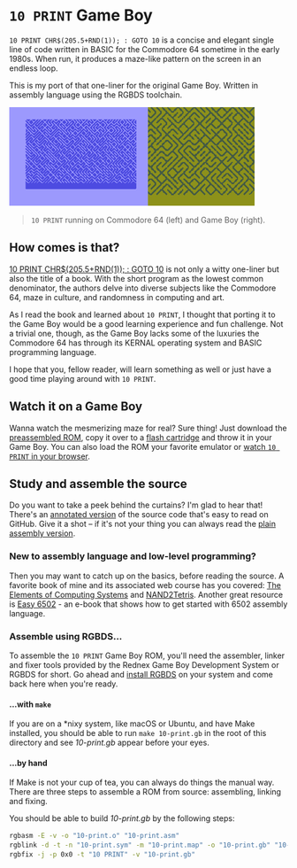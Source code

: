 `10 PRINT` Game Boy
===================

`10 PRINT CHR$(205.5+RND(1)); : GOTO 10` is a concise and elegant single line of
code written in BASIC for the Commodore 64 sometime in the early 1980s. When
run, it produces a maze-like pattern on the screen in an endless loop.

This is my port of that one-liner for the original Game Boy. Written in
assembly language using the RGBDS toolchain.

![](./10-print.gif)

> `10 PRINT` running on Commodore 64 (left) and Game Boy (right).

How comes is that?
------------------

[10 PRINT CHR$(205.5+RND(1)); : GOTO 10][10] is not only a witty one-liner but
also the title of a book. With the short program as the lowest common
denominator, the authors delve into diverse subjects like the Commodore 64,
maze in culture, and randomness in computing and art.

As I read the book and learned about `10 PRINT`, I thought that porting it to
the Game Boy would be a good learning experience and fun challenge. Not a
trivial one, though, as the Game Boy lacks some of the luxuries the Commodore 64
has through its KERNAL operating system and BASIC programming language.

I hope that you, fellow reader, will learn something as well or just have a
good time playing around with `10 PRINT`.

Watch it on a Game Boy
----------------------

Wanna watch the mesmerizing maze for real? Sure thing! Just download the
[preassembled ROM][rom], copy it over to a [flash cartridge][flash] and throw
it in your Game Boy. You can also load the ROM your favorite emulator or
[watch `10 PRINT` in your browser][browser].

Study and assemble the source
-----------------------------

Do you want to take a peek behind the curtains? I'm glad to hear that! There's
an [annotated version][asrc] of the source code that's easy to read on GitHub.
Give it a shot – if it's not your thing you can always read the
[plain assembly version][src].

### New to assembly language and low-level programming?

Then you may want to catch up on the basics, before reading the source. A
favorite book of mine and its associated web course has you covered:
[The Elements of Computing Systems][book] and [NAND2Tetris][n2t]. Another great
resource is [Easy 6502][e65] - an e-book that shows how to get started with
6502 assembly language.

### Assemble using RGBDS...

To assemble the `10 PRINT` Game Boy ROM, you'll need the assembler, linker and
fixer tools provided by the Rednex Game Boy Development System or RGBDS for
short. Go ahead and [install RGBDS][rgbds] on your system and come back here
when you're ready.

#### ...with `make`

If you are on a \*nixy system, like macOS or Ubuntu, and have Make installed,
you should be able to run `make 10-print.gb` in the root of this directory and
see *10-print.gb* appear before your eyes.

#### ...by hand

If Make is not your cup of tea, you can always do things the manual way. There
are three steps to assemble a ROM from source: assembling, linking and fixing.

You should be able to build *10-print.gb* by the following steps:

```sh
rgbasm -E -v -o "10-print.o" "10-print.asm"
rgblink -d -t -n "10-print.sym" -m "10-print.map" -o "10-print.gb" "10-print.o"
rgbfix -j -p 0x0 -t "10 PRINT" -v "10-print.gb"
```

[rgbds]: https://github.com/rednex/rgbds#1-installing-rgbds
[asrc]: ./10-pretty.md
[src]: ./10-print.asm
[rom]: https://github.com/svendahlstrand/10-print-game-boy/releases/download/v0x02/10-print.gb
[10]: http://10print.org
[asm]: #assembling-with-rgbds
[browser]: https://svendahlstrand.github.io/10-print-game-boy/
[make]: ./Makefile
[flash]: https://www.reddit.com/r/flashcarts/comments/6u7fuu/which_flashcart_do_i_want_start_here/
[n2t]: http://nand2tetris.org
[book]: http://nand2tetris.org/book.php
[e65]: https://skilldrick.github.io/easy6502/
